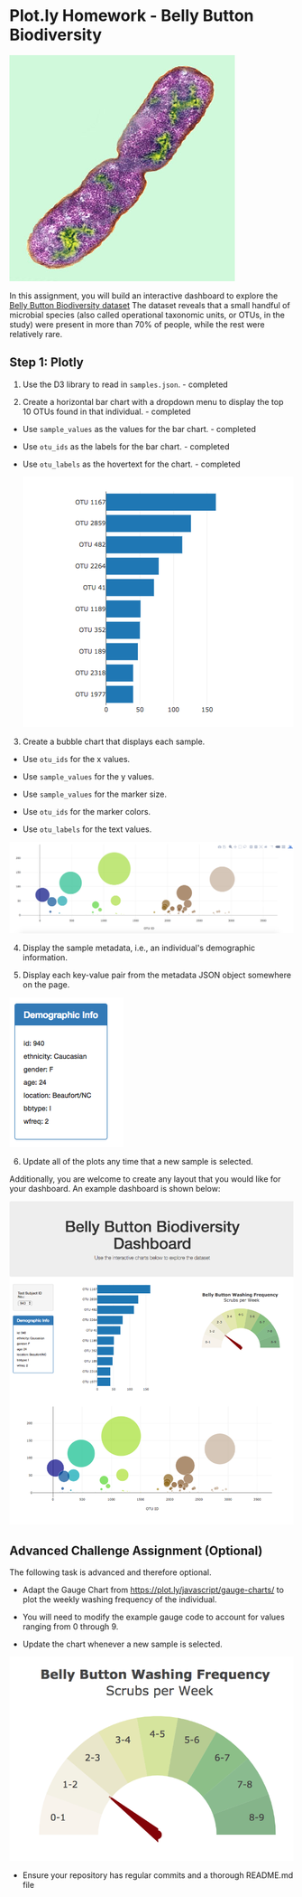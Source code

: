 # Plot.ly Homework - Belly Button Biodiversity

![Bacteria Image](Images/bacteria.jpg)

In this assignment, you will build an interactive dashboard to explore the [Belly Button Biodiversity dataset](http://memeguerrini.github.io/plotly-challenge)
The dataset reveals that a small handful of microbial species (also called operational taxonomic units, or OTUs, in the study) were present in more than 70% of people, while the rest were relatively rare.

## Step 1: Plotly

1. Use the D3 library to read in `samples.json`. - completed

2. Create a horizontal bar chart with a dropdown menu to display the top 10 OTUs found in that individual. - completed

* Use `sample_values` as the values for the bar chart. - completed

* Use `otu_ids` as the labels for the bar chart. - completed

* Use `otu_labels` as the hovertext for the chart. - completed

  ![bar Chart](Images/hw01.png)

3. Create a bubble chart that displays each sample.

* Use `otu_ids` for the x values.

* Use `sample_values` for the y values.

* Use `sample_values` for the marker size.

* Use `otu_ids` for the marker colors.

* Use `otu_labels` for the text values.

![Bubble Chart](Images/bubble_chart.png)

4. Display the sample metadata, i.e., an individual's demographic information.

5. Display each key-value pair from the metadata JSON object somewhere on the page.

![hw](Images/hw03.png)

6. Update all of the plots any time that a new sample is selected.

Additionally, you are welcome to create any layout that you would like for your dashboard. An example dashboard is shown below:

![hw](Images/hw02.png)

## Advanced Challenge Assignment (Optional)

The following task is advanced and therefore optional.

* Adapt the Gauge Chart from <https://plot.ly/javascript/gauge-charts/> to plot the weekly washing frequency of the individual.

* You will need to modify the example gauge code to account for values ranging from 0 through 9.

* Update the chart whenever a new sample is selected.

![Weekly Washing Frequency Gauge](Images/gauge.png)


* Ensure your repository has regular commits and a thorough README.md file
